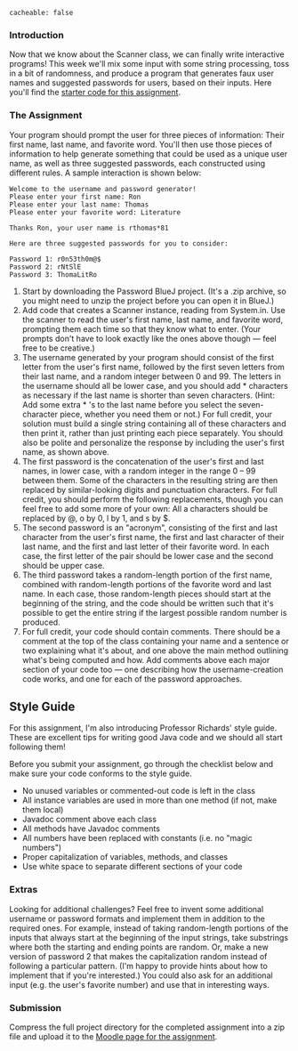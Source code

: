 ```
cacheable: false
```

### Introduction

Now that we know about the Scanner class, we can finally write interactive programs! This week we'll mix some input with some string processing, toss in a bit of randomness, and produce a program that generates faux user names and suggested passwords for users, based on their inputs. Here you'll find the [starter code for this assignment](http://mathcs.pugetsound.edu/~tmullen/ics/hw3.zip).


### The Assignment

Your program should prompt the user for three pieces of information: Their first name, last name, and favorite word. You'll then use those pieces of information to help generate something that could be used as a unique user name, as well as three suggested passwords, each constructed using different rules. A sample interaction is shown below:

    Welcome to the username and password generator!
    Please enter your first name: Ron
    Please enter your last name: Thomas
    Please enter your favorite word: Literature

    Thanks Ron, your user name is rthomas*81

    Here are three suggested passwords for you to consider:

    Password 1: r0n53th0m@$
    Password 2: rNtSlE
    Password 3: ThomaLitRo

1. Start by downloading the Password BlueJ project. (It's a .zip archive, so you might need to unzip the project before you can open it in BlueJ.)
2. Add code that creates a Scanner instance, reading from System.in. Use the scanner to read the user's first name, last name, and favorite word, prompting them each time so that they know what to enter. (Your prompts don't have to look exactly like the ones above though — feel free to be creative.)
3. The username generated by your program should consist of the first letter from the user's first name, followed by the first seven letters from their last name, and a random integer between 0 and 99. The letters in the username should all be lower case, and you should add * characters as necessary if the last name is shorter than seven characters. (Hint: Add some extra * 's to the last name before you select the seven-character piece, whether you need them or not.) For full credit, your solution must build a single string containing all of these characters and then print it, rather than just printing each piece separately. You should also be polite and personalize the response by including the user's first name, as shown above.
4. The first password is the concatenation of the user's first and last names, in lower case, with a random integer in the range 0 – 99 between them. Some of the characters in the resulting string are then replaced by similar-looking digits and punctuation characters. For full credit, you should perform the following replacements, though you can feel free to add some more of your own: All a characters should be replaced by @, o by 0, l by 1, and s by $.
5. The second password is an "acronym", consisting of the first and last character from the user's first name, the first and last character of their last name, and the first and last letter of their favorite word. In each case, the first letter of the pair should be lower case and the second should be upper case.
6. The third password takes a random-length portion of the first name, combined with random-length portions of the favorite word and last name. In each case, those random-length pieces should start at the beginning of the string, and the code should be written such that it's possible to get the entire string if the largest possible random number is produced.
7. For full credit, your code should contain comments. There should be a comment at the top of the class containing your name and a sentence or two explaining what it's about, and one above the main method outlining what's being computed and how. Add comments above each major section of your code too — one describing how the username-creation code works, and one for each of the password approaches.

## Style Guide

For this assignment, I'm also introducing Professor Richards' style guide. These are excellent tips for writing good Java code and we should all start following them!

Before you submit your assignment, go through the checklist below and make sure your code conforms to the style guide.

* No unused variables or commented-out code is left in the class
* All instance variables are used in more than one method (if not, make them local)
* Javadoc comment above each class
* All methods have Javadoc comments
* All numbers have been replaced with constants (i.e. no "magic numbers")
* Proper capitalization of variables, methods, and classes
* Use white space to separate different sections of your code


### Extras

Looking for additional challenges? Feel free to invent some additional username or password formats and implement them in addition to the required ones. For example, instead of taking random-length portions of the inputs that always start at the beginning of the input strings, take substrings where both the starting and ending points are random. Or, make a new version of password 2 that makes the capitalization random instead of following a particular pattern. (I'm happy to provide hints about how to implement that if you're interested.) You could also ask for an additional input (e.g. the user's favorite number) and use that in interesting ways.

### Submission

Compress the full project directory for the completed assignment into a zip file and upload it to the [Moodle page for the assignment](https://moodle.pugetsound.edu/moodle/mod/assign/view.php?id=340429).

